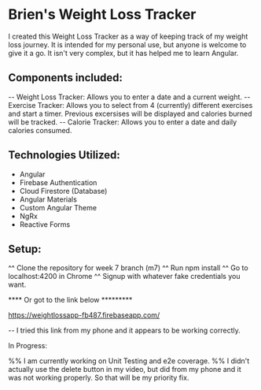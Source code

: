 # Brien's Weight Loss Tracker

I created this Weight Loss Tracker as a way of keeping track of my weight loss journey. It is intended for my personal use, but anyone is welcome to give it a go. It isn't very complex, but it has helped me to learn Angular. 

## Components included:

-- Weight Loss Tracker: Allows you to enter a date and a current weight.
-- Exercise Tracker: Allows you to select from 4 (currently) different exercises and start a timer. Previous excersises will be displayed and calories burned will be tracked.
-- Calorie Tracker: Allows you to enter a date and daily calories consumed. 

## Technologies Utilized: 

* Angular
* Firebase Authentication
* Cloud Firestore (Database)
* Angular Materials 
* Custom Angular Theme
* NgRx
* Reactive Forms


## Setup:

^^ Clone the repository for week 7 branch (m7)
^^ Run npm install 
^^ Go to localhost:4200 in Chrome
^^ Signup with whatever fake credentials you want.

**** Or got to the link below *********

https://weightlossapp-fb487.firebaseapp.com/

-- I tried this link from my phone and it appears to be working correctly. 

In Progress:

%% I am currently working on Unit Testing and e2e coverage.
%% I didn't actually use the delete button in my video, but did from my phone and it was not working properly. So that will be my priority fix. 